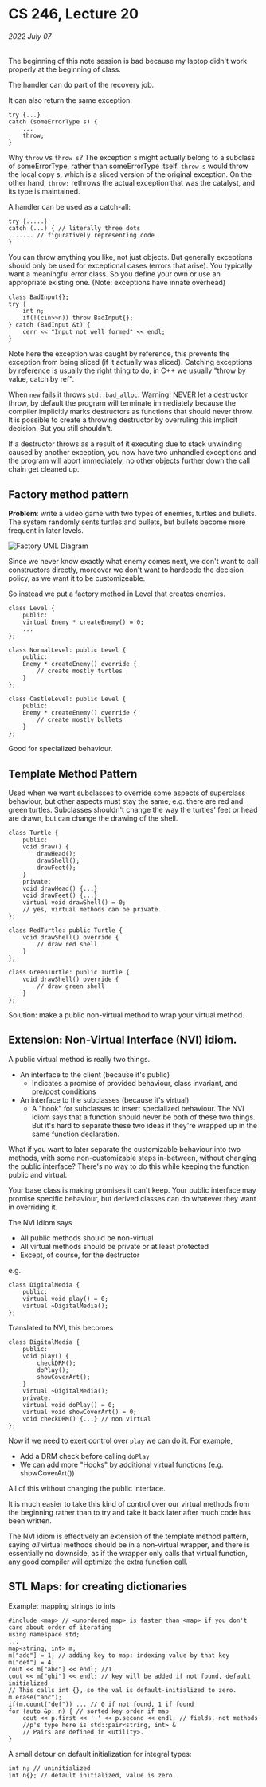 # CS 246, Lecture 20
###### 2022 July 07

The beginning of this note session is bad because my laptop didn't work properly at the beginning of class.

The handler can do part of the recovery job.

It can also return the same exception: 
```
try {...}
catch (someErrorType s) {
	... 
	throw;
}
```

Why `throw` vs `throw s`?  The exception s might actually belong to a subclass
of someErrorType, rather than someErrorType itself. `throw s` would throw
the local copy s, which is a sliced version of the original exception. On the
other hand, `throw;` rethrows the actual exception that was the catalyst, and its
type is maintained.

A handler can be used as a catch-all:
```
try {.....}
catch (...) { // literally three dots
....... // figuratively representing code
}
```

You can throw anything you like, not just objects. But generally exceptions should 
only be used for exceptional cases (errors that arise). You typically want a 
meaningful error class. So you define your own or use an appropriate existing one.
(Note: exceptions have innate overhead)

```
class BadInput{};
try {
	int n; 
	if(!(cin>>n)) throw BadInput{};
} catch (BadInput &t) {
	cerr << "Input not well formed" << endl;
}
```
Note here the exception was caught by reference, this prevents the exception 
from being sliced (if it actually was sliced). Catching exceptions by reference
is usually the right thing to do, in C++ we usually "throw by value, catch by 
ref". 

When `new` fails it throws `std::bad_alloc`. Warning! NEVER let a destructor 
throw, by default the program will terminate immediately because the compiler implicitly
marks destructors as functions that should never throw. It is possible to create a
throwing destructor by overruling this implicit decision. But you still shouldn't.

If a destructor throws as a result of it executing due to stack unwinding caused
by another exception, you now have two unhandled exceptions and the program will
abort immediately, no other objects further down the call chain get cleaned up.

## Factory method pattern
**Problem**: write a video game with two types of enemies, turtles and bullets. 
The system randomly sents turtles and bullets, but bullets become more frequent in later
levels.

![Factory UML Diagram](./Lecture20-uml/uml.png)

Since we never know exactly what enemy comes next, we don't want to call 
constructors directly, moreover we don't want to hardcode the decision policy, as we want it 
to be customizeable. 

So instead we put a factory method in Level that creates enemies.

```
class Level {
	public:
	virtual Enemy * createEnemy() = 0;
	...
};

class NormalLevel: public Level {
	public: 
	Enemy * createEnemy() override {
		// create mostly turtles
	}
};

class CastleLevel: public Level {
	public:
	Enemy * createEnemy() override {
		// create mostly bullets
	}
};
```
Good for specialized behaviour.

## Template Method Pattern
Used when we want subclasses to override some aspects of superclass behaviour,
but other aspects must stay the same, e.g. there are red and green turtles. 
Subclasses shouldn't change the way the turtles' feet or head are drawn, but
can change the drawing of the shell. 

```
class Turtle {
	public: 
	void draw() {
		drawHead();
		drawShell();
		drawFeet();
	}
	private:
	void drawHead() {...}
	void drawFeet() {...}
	virtual void drawShell() = 0;
	// yes, virtual methods can be private.
};

class RedTurtle: public Turtle {
	void drawShell() override { 
		// draw red shell
	}
};

class GreenTurtle: public Turtle {
	void drawShell() override {
		// draw green shell
	}
};
```

Solution: make a public non-virtual method to wrap your virtual method.

## Extension: Non-Virtual Interface (NVI) idiom. 

A public virtual method is really two things.
- An interface to the client (because it's public)
	- Indicates a promise of provided behaviour, class invariant, and 
	  pre/post conditions
- An interface to the subclasses (because it's virtual)
	- A "hook" for subclasses to insert specialized behaviour. 
The NVI idiom says that a function should never be both of these two things. 
But it's hard to separate these two ideas if they're wrapped up in the same
function declaration. 

What if you want to later separate the customizable behaviour into two methods,
with some non-customizable steps in-between, without changing the public 
interface? There's no way to do this while keeping the function public and 
virtual.

Your base class is making promises it can't keep. Your public interface may
promise specific behaviour, but derived classes can do whatever they want in
overriding it. 

The NVI Idiom says 
- All public methods should be non-virtual
- All virtual methods should be private or at least protected 
- Except, of course, for the destructor

e.g. 
```
class DigitalMedia {
	public:
	virtual void play() = 0;
	virtual ~DigitalMedia();
};
```
Translated to NVI, this becomes
```
class DigitalMedia {
	public:
	void play() {
		checkDRM();
		doPlay();
		showCoverArt();
	}
	virtual ~DigitalMedia();
	private:
	virtual void doPlay() = 0;
	virtual void showCoverArt() = 0;
	void checkDRM() {...} // non virtual
};
```
Now if we need to exert control over `play` we can do it. For example,
- Add a DRM check before calling `doPlay`
- We can add more "Hooks" by additional virtual functions (e.g. showCoverArt())

All of this without changing the public interface.

It is much easier to take this kind of control over our virtual methods from
the beginning rather than to try and take it back later after much code has 
been written. 

The NVI idiom is effectively an extension of the template method
pattern, saying *all* virtual methods should be in a non-virtual wrapper, and
there is essentially no downside, as if the wrapper only calls that virtual 
function, any good compiler will optimize the extra function call.

## STL Maps: for creating dictionaries

Example: mapping strings to ints
```
#include <map> // <unordered_map> is faster than <map> if you don't care about order of iterating
using namespace std;
...
map<string, int> m;
m["adc"] = 1; // adding key to map: indexing value by that key
m["def"] = 4;
cout << m["abc"] << endl; //1
cout << m["ghi"] << endl; // key will be added if not found, default initialized
// This calls int {}, so the val is default-initialized to zero.
m.erase("abc");
if(m.count("def")) ... // 0 if not found, 1 if found
for (auto &p: n) { // sorted key order if map
	cout << p.first << ' ' << p.second << endl; // fields, not methods
	//p's type here is std::pair<string, int> &
	// Pairs are defined in <utility>.
}
```
A small detour on default initialization for integral types:
```
int n; // uninitialized 
int n{}; // default initialized, value is zero.
```